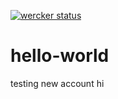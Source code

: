 [![wercker status](https://app.wercker.com/status/d26aa17a8d5ce6cc0b8ddaea7b27223d/s/master "wercker status")](https://app.wercker.com/project/byKey/d26aa17a8d5ce6cc0b8ddaea7b27223d)
# hello-world
testing new account
hi 

